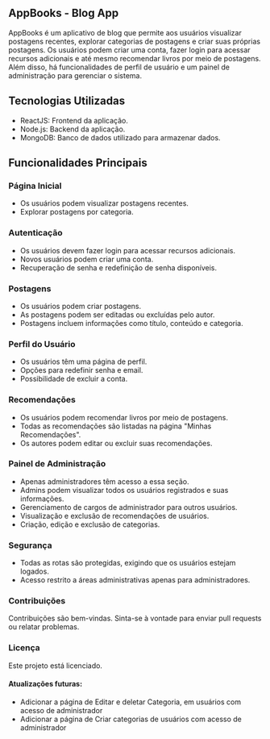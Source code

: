 ## AppBooks - Blog App

AppBooks é um aplicativo de blog que permite aos usuários visualizar postagens recentes, explorar categorias de postagens e criar suas próprias postagens. Os usuários podem criar uma conta, fazer login para acessar recursos adicionais e até mesmo recomendar livros por meio de postagens. Além disso, há funcionalidades de perfil de usuário e um painel de administração para gerenciar o sistema.

## Tecnologias Utilizadas

- ReactJS: Frontend da aplicação.
- Node.js: Backend da aplicação.
- MongoDB: Banco de dados utilizado para armazenar dados.

## Funcionalidades Principais

### Página Inicial

- Os usuários podem visualizar postagens recentes.
- Explorar postagens por categoria.

### Autenticação

- Os usuários devem fazer login para acessar recursos adicionais.
- Novos usuários podem criar uma conta.
- Recuperação de senha e redefinição de senha disponíveis.

### Postagens

- Os usuários podem criar postagens.
- As postagens podem ser editadas ou excluídas pelo autor.
- Postagens incluem informações como título, conteúdo e categoria.

### Perfil do Usuário

- Os usuários têm uma página de perfil.
- Opções para redefinir senha e email.
- Possibilidade de excluir a conta.

### Recomendações

- Os usuários podem recomendar livros por meio de postagens.
- Todas as recomendações são listadas na página "Minhas Recomendações".
- Os autores podem editar ou excluir suas recomendações.

### Painel de Administração

- Apenas administradores têm acesso a essa seção.
- Admins podem visualizar todos os usuários registrados e suas informações.
- Gerenciamento de cargos de administrador para outros usuários.
- Visualização e exclusão de recomendações de usuários.
- Criação, edição e exclusão de categorias.

### Segurança

- Todas as rotas são protegidas, exigindo que os usuários estejam logados.
- Acesso restrito a áreas administrativas apenas para administradores.

### Contribuições

Contribuições são bem-vindas. Sinta-se à vontade para enviar pull requests ou relatar problemas.

### Licença

Este projeto está licenciado.

#### Atualizações futuras:

- Adicionar a página de Editar e deletar Categoria, em usuários com acesso de administrador
- Adicionar a página de Criar categorias de usuários com acesso de administrador
